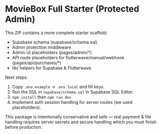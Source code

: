 # MovieBox Full Starter (Protected Admin)

This ZIP contains a more complete starter scaffold:
- Supabase schema (supabase/schema.sql)
- Admin protection middleware
- Admin UI placeholders (pages/admin/*)
- API route placeholders for flutterwave/manual/webhook (pages/api/purchases/*)
- lib/ helpers for Supabase & Flutterwave

Next steps:
1. Copy `.env.example` -> `.env.local` and fill keys.
2. Run the SQL in `supabase/schema.sql` in Supabase SQL Editor.
3. `npm install` then `npm run dev`
4. Implement auth session handling for server routes (we used placeholders).

This package is intentionally conservative and safe — real payment & file handling requires server secrets and secure handling which you must finish before production.
